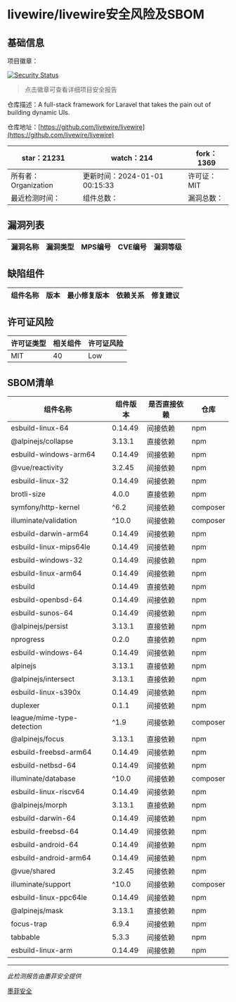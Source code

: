 # livewire/livewire安全风险及SBOM

## 基础信息

项目徽章：

[![Security Status](https://www.murphysec.com/platform3/v31/badge/1741535116597190656.svg)](https://www.murphysec.com/console/report/1692967165772980224/1741535116597190656)

> 点击徽章可查看详细项目安全报告

仓库描述：A full-stack framework for Laravel that takes the pain out of building dynamic UIs.

仓库地址：[https://github.com/livewire/livewire](https://github.com/livewire/livewire)

| star：21231 | watch：214 | fork：1369 |
| ----------- | -------------- | ------------ |
| 所有者：Organization | 更新时间：2024-01-01 00:15:33 | 许可证：MIT |
| 最近检测时间： | 组件总数： | 漏洞总数： |




## 漏洞列表

| 漏洞名称 | 漏洞类型 | MPS编号 | CVE编号 | 漏洞等级 |
| ------- | ------ | ------- | ------ | ----- |





## 缺陷组件

| 组件名称 | 版本 | 最小修复版本 | 依赖关系 | 修复建议 |
| -------- | ---- | ------------ | -------- | -------- |





## 许可证风险

| 许可证类型 | 相关组件 | 许可证风险 |
| ---------- | -------- | ---------- |
|MIT|40|Low|




## SBOM清单

| 组件名称 | 组件版本 | 是否直接依赖 | 仓库 |
| -------- | -------- | ------------ | ---- |
|esbuild-linux-64|0.14.49|间接依赖|npm|
|@alpinejs/collapse|3.13.1|直接依赖|npm|
|esbuild-windows-arm64|0.14.49|间接依赖|npm|
|@vue/reactivity|3.2.45|间接依赖|npm|
|esbuild-linux-32|0.14.49|间接依赖|npm|
|brotli-size|4.0.0|直接依赖|npm|
|symfony/http-kernel|^6.2|间接依赖|composer|
|illuminate/validation|^10.0|间接依赖|composer|
|esbuild-darwin-arm64|0.14.49|间接依赖|npm|
|esbuild-linux-mips64le|0.14.49|间接依赖|npm|
|esbuild-windows-32|0.14.49|间接依赖|npm|
|esbuild-linux-arm64|0.14.49|间接依赖|npm|
|esbuild|0.14.49|直接依赖|npm|
|esbuild-openbsd-64|0.14.49|间接依赖|npm|
|esbuild-sunos-64|0.14.49|间接依赖|npm|
|@alpinejs/persist|3.13.1|直接依赖|npm|
|nprogress|0.2.0|直接依赖|npm|
|esbuild-windows-64|0.14.49|间接依赖|npm|
|alpinejs|3.13.1|直接依赖|npm|
|@alpinejs/intersect|3.13.1|直接依赖|npm|
|esbuild-linux-s390x|0.14.49|间接依赖|npm|
|duplexer|0.1.1|间接依赖|npm|
|league/mime-type-detection|^1.9|间接依赖|composer|
|@alpinejs/focus|3.13.1|直接依赖|npm|
|esbuild-freebsd-arm64|0.14.49|间接依赖|npm|
|esbuild-netbsd-64|0.14.49|间接依赖|npm|
|illuminate/database|^10.0|间接依赖|composer|
|esbuild-linux-riscv64|0.14.49|间接依赖|npm|
|@alpinejs/morph|3.13.1|直接依赖|npm|
|esbuild-darwin-64|0.14.49|间接依赖|npm|
|esbuild-freebsd-64|0.14.49|间接依赖|npm|
|esbuild-android-64|0.14.49|间接依赖|npm|
|esbuild-android-arm64|0.14.49|间接依赖|npm|
|@vue/shared|3.2.45|间接依赖|npm|
|illuminate/support|^10.0|间接依赖|composer|
|esbuild-linux-ppc64le|0.14.49|间接依赖|npm|
|@alpinejs/mask|3.13.1|直接依赖|npm|
|focus-trap|6.9.4|间接依赖|npm|
|tabbable|5.3.3|间接依赖|npm|
|esbuild-linux-arm|0.14.49|间接依赖|npm|


------

*此检测报告由墨菲安全提供*

[墨菲安全](www.murphysec.com)